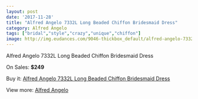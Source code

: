 ```yaml
---
layout: post
date: '2017-11-28'
title: "Alfred Angelo 7332L Long Beaded Chiffon Bridesmaid Dress"
category: Alfred Angelo
tags: ["bridal","style","crazy","unique","chiffon"]
image: http://img.eudances.com/9046-thickbox_default/alfred-angelo-7332l-long-beaded-chiffon-bridesmaid-dress.jpg
---
```

Alfred Angelo 7332L Long Beaded Chiffon Bridesmaid Dress

On Sales: **$249**
<a href="https://www.eudances.com/en/alfred-angelo/3042-alfred-angelo-7332l-long-beaded-chiffon-bridesmaid-dress.html"><amp-img layout="responsive" width="600" height="600" src="//img.eudances.com/9046-thickbox_default/alfred-angelo-7332l-long-beaded-chiffon-bridesmaid-dress.jpg" alt="Alfred Angelo 7332L Long Beaded Chiffon Bridesmaid Dress 0" /></a>
<a href="https://www.eudances.com/en/alfred-angelo/3042-alfred-angelo-7332l-long-beaded-chiffon-bridesmaid-dress.html"><amp-img layout="responsive" width="600" height="600" src="//img.eudances.com/9049-thickbox_default/alfred-angelo-7332l-long-beaded-chiffon-bridesmaid-dress.jpg" alt="Alfred Angelo 7332L Long Beaded Chiffon Bridesmaid Dress 1" /></a>
<a href="https://www.eudances.com/en/alfred-angelo/3042-alfred-angelo-7332l-long-beaded-chiffon-bridesmaid-dress.html"><amp-img layout="responsive" width="600" height="600" src="//img.eudances.com/9048-thickbox_default/alfred-angelo-7332l-long-beaded-chiffon-bridesmaid-dress.jpg" alt="Alfred Angelo 7332L Long Beaded Chiffon Bridesmaid Dress 2" /></a>
<a href="https://www.eudances.com/en/alfred-angelo/3042-alfred-angelo-7332l-long-beaded-chiffon-bridesmaid-dress.html"><amp-img layout="responsive" width="600" height="600" src="//img.eudances.com/9047-thickbox_default/alfred-angelo-7332l-long-beaded-chiffon-bridesmaid-dress.jpg" alt="Alfred Angelo 7332L Long Beaded Chiffon Bridesmaid Dress 3" /></a>

Buy it: [Alfred Angelo 7332L Long Beaded Chiffon Bridesmaid Dress](https://www.eudances.com/en/alfred-angelo/3042-alfred-angelo-7332l-long-beaded-chiffon-bridesmaid-dress.html "Alfred Angelo 7332L Long Beaded Chiffon Bridesmaid Dress")

View more: [Alfred Angelo](https://www.eudances.com/en/51-alfred-angelo "Alfred Angelo")